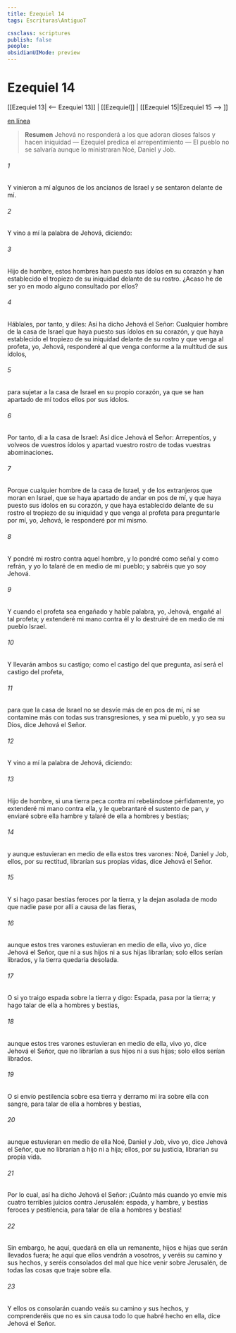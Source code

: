 ```yaml
---
title: Ezequiel 14
tags: Escrituras\AntiguoT

cssclass: scriptures
publish: false
people:
obsidianUIMode: preview
---
```


# Ezequiel 14
[[Ezequiel 13| <-- Ezequiel 13]] | [[Ezequiel]] | [[Ezequiel 15|Ezequiel 15 --> ]]

[en línea](https://churchofjesuschrist.org/study/scriptures/ot/ezek/14?lang=spa)

> __Resumen__
Jehová no responderá a los que adoran dioses falsos y hacen iniquidad — Ezequiel predica el arrepentimiento — El pueblo no se salvaría aunque lo ministraran Noé, Daniel y Job.

###### 1 
Y vinieron a mí algunos de los ancianos de Israel y se sentaron delante de mí.

###### 2 
Y vino a mí la palabra de Jehová, diciendo:

###### 3 
Hijo de hombre, estos hombres han puesto sus ídolos en su corazón y han establecido el tropiezo de su iniquidad delante de su rostro. ¿Acaso he de ser yo en modo alguno consultado por ellos?

###### 4 
Háblales, por tanto, y diles: Así ha dicho Jehová el Señor: Cualquier hombre de la casa de Israel que haya puesto sus ídolos en su corazón, y que haya establecido el tropiezo de su iniquidad delante de su rostro y que venga al profeta, yo, Jehová, responderé al que venga conforme a la multitud de sus ídolos,

###### 5 
para sujetar a la casa de Israel en su propio corazón, ya que se han apartado de mí todos ellos por sus ídolos.

###### 6 
Por tanto, di a la casa de Israel: Así dice Jehová el Señor: Arrepentíos, y volveos de vuestros ídolos y apartad vuestro rostro de todas vuestras abominaciones.

###### 7 
Porque cualquier hombre de la casa de Israel, y de los extranjeros que moran en Israel, que se haya apartado de andar en pos de mí, y que haya puesto sus ídolos en su corazón, y que haya establecido delante de su rostro el tropiezo de su iniquidad y que venga al profeta para preguntarle por mí, yo, Jehová, le responderé por mí mismo.

###### 8 
Y pondré mi rostro contra aquel hombre, y lo pondré como señal y como refrán, y yo lo talaré de en medio de mi pueblo; y sabréis que yo soy Jehová.

###### 9 
Y cuando el profeta sea engañado y hable palabra, yo, Jehová, engañé al tal profeta; y extenderé mi mano contra él y lo destruiré de en medio de mi pueblo Israel.

###### 10 
Y llevarán ambos su castigo; como el castigo del que pregunta, así será el castigo del profeta,

###### 11 
para que la casa de Israel no se desvíe más de en pos de mí, ni se contamine más con todas sus transgresiones, y sea mi pueblo, y yo sea su Dios, dice Jehová el Señor.

###### 12 
Y vino a mí la palabra de Jehová, diciendo:

###### 13 
Hijo de hombre, si una tierra peca contra mí rebelándose pérfidamente, yo extenderé mi mano contra ella, y le quebrantaré el sustento de pan, y enviaré sobre ella hambre y talaré de ella a hombres y bestias;

###### 14 
y aunque estuvieran en medio de ella estos tres varones: Noé, Daniel y Job, ellos, por su rectitud,  librarían sus propias vidas, dice Jehová el Señor.

###### 15 
Y si hago pasar bestias feroces por la tierra, y la dejan asolada de modo que nadie pase por allí a causa de las fieras,

###### 16 
aunque estos tres varones estuvieran en medio de ella, vivo yo, dice Jehová el Señor, que ni a sus hijos ni a sus hijas librarían; solo ellos serían librados, y la tierra quedaría desolada.

###### 17 
O si yo traigo espada sobre la tierra y digo: Espada, pasa por la tierra; y hago talar de ella a hombres y bestias,

###### 18 
aunque estos tres varones estuvieran en medio de ella, vivo yo, dice Jehová el Señor, que no librarían a sus hijos ni a sus hijas; solo ellos serían librados.

###### 19 
O si envío pestilencia sobre esa tierra y derramo mi ira sobre ella con sangre, para talar de ella a hombres y bestias,

###### 20 
aunque estuvieran en medio de ella Noé, Daniel y Job, vivo yo, dice Jehová el Señor, que no librarían a hijo ni a hija; ellos, por su justicia,  librarían su propia vida.

###### 21 
Por lo cual, así ha dicho Jehová el Señor: ¡Cuánto más cuando yo envíe mis cuatro terribles juicios contra Jerusalén: espada, y hambre, y bestias feroces y pestilencia, para talar de ella a hombres y bestias!

###### 22 
Sin embargo, he aquí, quedará en ella un remanente, hijos e hijas que serán llevados fuera; he aquí que ellos vendrán a vosotros, y veréis su camino y sus hechos, y seréis consolados del mal que hice venir sobre Jerusalén, de todas las cosas que traje sobre ella.

###### 23 
Y ellos os consolarán cuando veáis su camino y sus hechos, y comprenderéis que no es sin causa todo lo que habré hecho en ella, dice Jehová el Señor.


